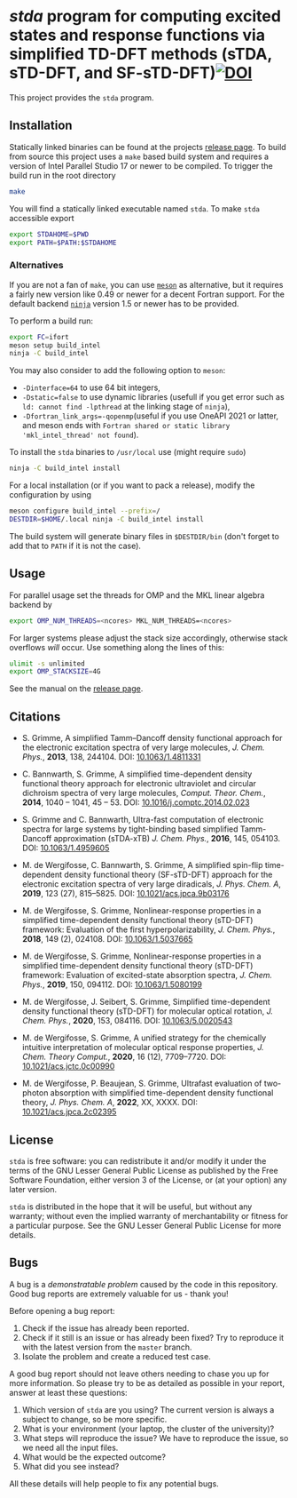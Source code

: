 # *stda* program for computing excited states and response functions via simplified TD-DFT methods (sTDA, sTD-DFT, and SF-sTD-DFT)[![DOI](https://zenodo.org/badge/221426808.svg)](https://doi.org/10.5281/zenodo.4022460)

This project provides the `stda` program.

## Installation

Statically linked binaries can be found at the projects
[release page](https://github.com/grimme-lab/stda/releases/latest).
To build from source this project uses a `make` based build system and requires
a version of Intel Parallel Studio 17 or newer to be compiled.
To trigger the build run in the root directory

```bash
make
```

You will find a statically linked executable named `stda`.
To make `stda` accessible export

```bash
export STDAHOME=$PWD
export PATH=$PATH:$STDAHOME
```

### Alternatives

If you are not a fan of `make`, you can use [`meson`](https://mesonbuild.com/)
as alternative, but it requires a fairly new version like 0.49 or newer for a
decent Fortran support.
For the default backend [`ninja`](https://ninja-build.org/) version 1.5 or newer
has to be provided.

To perform a build run:

```bash
export FC=ifort
meson setup build_intel
ninja -C build_intel
```

You may also consider to add the following option to `meson`:

+ `-Dinterface=64` to use 64 bit integers,
+ `-Dstatic=false` to use dynamic libraries (usefull if you get error such as `ld: cannot find -lpthread` at the linking stage of `ninja`),
+ `-Dfortran_link_args=-qopenmp`(useful if you use OneAPI 2021 or latter, and meson ends with `Fortran shared or static library 'mkl_intel_thread' not found`).


To install the `stda` binaries to `/usr/local` use (might require `sudo`)

```bash
ninja -C build_intel install
```

For a local installation (or if you want to pack a release), modify the
configuration by using

```bash
meson configure build_intel --prefix=/
DESTDIR=$HOME/.local ninja -C build_intel install
```

The build system will generate binary files in `$DESTDIR/bin` (don't forget to add that to `PATH` if it is not the case).

## Usage

For parallel usage set the threads for OMP and the MKL linear algebra backend by

```bash
export OMP_NUM_THREADS=<ncores> MKL_NUM_THREADS=<ncores>
```

For larger systems please adjust the stack size accordingly, otherwise
stack overflows *will* occur. Use something along the lines of this:

```bash
ulimit -s unlimited
export OMP_STACKSIZE=4G
```

See the manual on the [release page](https://github.com/grimme-lab/stda/releases/latest).

## Citations

- S. Grimme, A simplified Tamm–Dancoff density functional approach for the electronic excitation spectra of very large molecules, *J. Chem. Phys.*, **2013**, 138, 244104.
  DOI: [10.1063/1.4811331](https://doi.org/10.1063/1.4811331)

- C. Bannwarth, S. Grimme, A simplified time-dependent density functional theory approach for electronic ultraviolet and circular dichroism spectra of very large molecules, *Comput. Theor. Chem.*, **2014**, 1040 – 1041, 45 – 53.
  DOI: [10.1016/j.comptc.2014.02.023](https://doi.org/10.1016/j.comptc.2014.02.023)

- S. Grimme and C. Bannwarth,  Ultra-fast computation of electronic spectra for large systems by tight-binding based simplified Tamm-Dancoff approximation (sTDA-xTB) *J. Chem. Phys.*, **2016**, 145, 054103.
  DOI: [10.1063/1.4959605](https://dx.doi.org/10.1063/1.4959605)

- M. de Wergifosse, C. Bannwarth, S. Grimme, A simplified spin-flip time-dependent density functional theory (SF-sTD-DFT) approach for the electronic excitation spectra of very large diradicals, *J. Phys. Chem. A*, **2019**, 123 (27), 815–5825.
  DOI: [10.1021/acs.jpca.9b03176](https://doi.org/10.1021/acs.jpca.9b03176)

- M. de Wergifosse, S. Grimme, Nonlinear-response properties in a simplified time-dependent density functional theory (sTD-DFT) framework: Evaluation of the first hyperpolarizability, *J. Chem. Phys.*, **2018**, 149 (2), 024108.
  DOI: [10.1063/1.5037665](https://doi.org/10.1063/1.5037665)

- M. de Wergifosse, S. Grimme, Nonlinear-response properties in a simplified time-dependent density functional theory (sTD-DFT) framework: Evaluation of excited-state absorption spectra, *J. Chem. Phys.*, **2019**, 150, 094112.
  DOI: [10.1063/1.5080199](https://doi.org/10.1063/1.5080199)

- M. de Wergifosse, J. Seibert, S. Grimme, Simplified time-dependent density functional theory (sTD-DFT) for molecular optical rotation, *J. Chem. Phys.*, **2020**, 153, 084116.
  DOI: [10.1063/5.0020543](https://doi.org/10.1063/5.0020543)

- M. de Wergifosse, S. Grimme, A unified strategy for the chemically intuitive interpretation of molecular optical response properties, *J. Chem. Theory Comput.*, **2020**, 16 (12), 7709–7720.
  DOI: [10.1021/acs.jctc.0c00990](https://doi.org/10.1021/acs.jctc.0c00990)

- M. de Wergifosse, P. Beaujean, S. Grimme, Ultrafast evaluation of two-photon absorption with simplified time-dependent density functional theory, *J. Phys. Chem. A*, **2022**, XX, XXXX.
  DOI: [10.1021/acs.jpca.2c02395](https://doi.org/10.1021/acs.jpca.2c02395)

## License

`stda` is free software: you can redistribute it and/or modify it under
the terms of the GNU Lesser General Public License as published by
the Free Software Foundation, either version 3 of the License, or
(at your option) any later version.

`stda` is distributed in the hope that it will be useful,
but without any warranty; without even the implied warranty of
merchantability or fitness for a particular purpose.  See the
GNU Lesser General Public License for more details.

## Bugs

A bug is a *demonstratable problem* caused by the code in this repository.
Good bug reports are extremely valuable for us - thank you!

Before opening a bug report:

1. Check if the issue has already been reported.
2. Check if it still is an issue or has already been fixed?
   Try to reproduce it with the latest version from the `master` branch.
3. Isolate the problem and create a reduced test case.

A good bug report should not leave others needing to chase you up for more
information. So please try to be as detailed as possible in your report,
answer at least these questions:

1. Which version of `stda` are you using? The current version is always
   a subject to change, so be more specific.
2. What is your environment (your laptop, the cluster of the university)?
3. What steps will reproduce the issue?
   We have to reproduce the issue, so we need all the input files.
4. What would be the expected outcome?
5. What did you see instead?

All these details will help people to fix any potential bugs.
